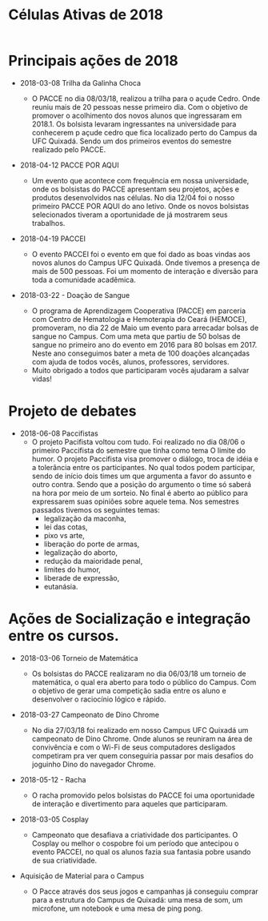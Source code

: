 # Células Ativas de 2018

![[](celulas.jpg)](2018-celulas)

[](celulas.jpg)
# Principais ações de 2018

- 2018-03-08 Trilha da Galinha Choca 
    - O PACCE no dia 08/03/18, realizou a trilha para o açude Cedro. Onde reuniu mais de 20 pessoas nesse primeiro dia. Com o objetivo de promover o acolhimento dos novos alunos que ingressaram em 2018.1. Os bolsista levaram ingressantes na universidade para conhecerem p açude cedro que fica localizado perto do Campus da UFC Quixadá. Sendo um dos primeiros eventos do semestre realizado pelo PACCE.

- 2018-04-12 PACCE POR AQUI
    - Um evento que acontece com frequência em nossa universidade, onde os bolsistas do PACCE apresentam seu projetos, ações e produtos desenvolvidos nas células. No dia 12/04 foi o nosso primeiro PACCE POR AQUI do ano letivo. Onde os novos bolsistas selecionados  tiveram a oportunidade de já mostrarem seus trabalhos.

- 2018-04-19 PACCEI
    - O evento PACCEI foi o evento em que foi dado as boas vindas aos novos alunos do Campus UFC Quixadá. Onde tivemos  a presença de mais de 500 pessoas. Foi um momento de interação e diversão para toda a comunidade acadêmica.

- 2018-03-22 - Doação de Sangue
    - O programa de Aprendizagem Cooperativa (PACCE) em parceria com Centro de Hematologia e Hemoterapia do Ceará (HEMOCE), promoveram, no dia 22 de Maio um evento para arrecadar bolsas de sangue no Campus. Com uma meta que partiu de 50 bolsas de sangue no primeiro ano do evento em 2016 para 80 bolsas em 2017. Neste ano conseguimos bater a meta de 100 doações alcançadas com ajuda de todos vocês, alunos, professores, servidores. 
    - Muito obrigado a todos que participaram vocês ajudaram a salvar vidas!

# Projeto de debates

- 2018-06-08 Paccifistas
    - O projeto Pacifista voltou com tudo. Foi realizado no dia 08/06 o primeiro Paccifista do  semestre que tinha como tema O limite do humor. O projeto Paccifista visa promover o diálogo, troca  de idéia e a tolerância entre os participantes. No qual todos podem participar, sendo de início dois times um que argumenta a favor do assunto e outro contra. Sendo que a posição do argumento o time só saberá na hora por meio de um sorteio. No final é aberto ao público para expressarem suas opiniões sobre aquele tema. Nos semestres passados tivemos os seguintes temas: 
        - legalização da maconha, 
        - lei das cotas,
        - pixo vs arte, 
        - liberação do porte de armas, 
        - legalização do aborto,
        - redução da maioridade penal,
        - limites do humor,
        - liberade de expressão,
        - eutanásia.

# Ações de Socialização e integração entre os cursos.

- 2018-03-06 Torneio de Matemática
    - Os bolsistas do PACCE realizaram no dia 06/03/18 um torneio de matemática, o qual era aberto para todo o público do Campus. Com o objetivo de gerar uma competição sadia entre os aluno e desenvolver o raciocínio lógico e rápido. 

- 2018-03-27 Campeonato de Dino Chrome
    - No dia 27/03/18 foi realizado em nosso Campus UFC Quixadá um campeonato de Dino Chrome. Onde alunos se reuniram na área de convivência e com o Wi-Fi de seus computadores desligados competiram pra ver quem conseguiria passar por mais desafios do joguinho Dino do navegador Chrome.

- 2018-05-12 - Racha
    - O racha promovido pelos bolsistas do PACCE foi uma oportunidade de interação e divertimento para aqueles que participaram.

- 2018-03-05 Cosplay
    - Campeonato que desafiava a criatividade dos participantes. O Cosplay ou melhor o cospobre foi um período que antecipou o evento PACCEI, no qual os alunos fazia sua fantasia pobre usando de sua criatividade. 

- Aquisição de Material para o Campus
    - O Pacce através dos seus jogos e campanhas já conseguiu comprar para a estrutura do Campus de Quixadá: uma mesa de som, um microfone, um notebook e uma mesa de ping pong.
